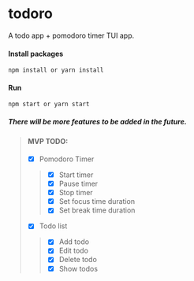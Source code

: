 # todoro
A todo app + pomodoro timer TUI app.



#### Install packages
```
npm install or yarn install
```

#### Run
```
npm start or yarn start
```

##### There will be more features to be added in the future.

> #### MVP TODO:
>
> - [x] Pomodoro Timer
> > - [x] Start timer
> > - [x] Pause timer
> > - [x] Stop timer
> > - [x] Set focus time duration
> > - [x] Set break time duration
> - [x] Todo list
> > - [x] Add todo
> > - [x] Edit todo
> > - [x] Delete todo
> > - [x] Show todos
